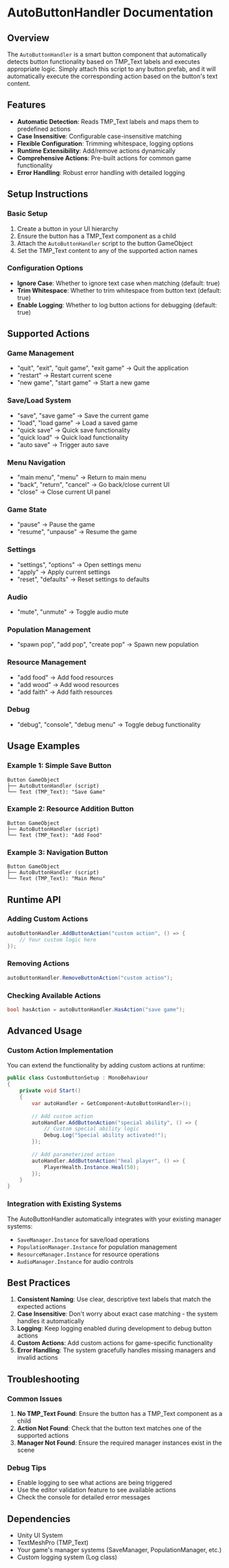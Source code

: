 # AutoButtonHandler Documentation

## Overview
The `AutoButtonHandler` is a smart button component that automatically detects button functionality based on TMP_Text labels and executes appropriate logic. Simply attach this script to any button prefab, and it will automatically execute the corresponding action based on the button's text content.

## Features
- **Automatic Detection**: Reads TMP_Text labels and maps them to predefined actions
- **Case Insensitive**: Configurable case-insensitive matching
- **Flexible Configuration**: Trimming whitespace, logging options
- **Runtime Extensibility**: Add/remove actions dynamically
- **Comprehensive Actions**: Pre-built actions for common game functionality
- **Error Handling**: Robust error handling with detailed logging

## Setup Instructions

### Basic Setup
1. Create a button in your UI hierarchy
2. Ensure the button has a TMP_Text component as a child
3. Attach the `AutoButtonHandler` script to the button GameObject
4. Set the TMP_Text content to any of the supported action names

### Configuration Options
- **Ignore Case**: Whether to ignore text case when matching (default: true)
- **Trim Whitespace**: Whether to trim whitespace from button text (default: true)
- **Enable Logging**: Whether to log button actions for debugging (default: true)

## Supported Actions

### Game Management
- "quit", "exit", "quit game", "exit game" → Quit the application
- "restart" → Restart current scene
- "new game", "start game" → Start a new game

### Save/Load System
- "save", "save game" → Save the current game
- "load", "load game" → Load a saved game
- "quick save" → Quick save functionality
- "quick load" → Quick load functionality
- "auto save" → Trigger auto save

### Menu Navigation
- "main menu", "menu" → Return to main menu
- "back", "return", "cancel" → Go back/close current UI
- "close" → Close current UI panel

### Game State
- "pause" → Pause the game
- "resume", "unpause" → Resume the game

### Settings
- "settings", "options" → Open settings menu
- "apply" → Apply current settings
- "reset", "defaults" → Reset settings to defaults

### Audio
- "mute", "unmute" → Toggle audio mute

### Population Management
- "spawn pop", "add pop", "create pop" → Spawn new population

### Resource Management
- "add food" → Add food resources
- "add wood" → Add wood resources
- "add faith" → Add faith resources

### Debug
- "debug", "console", "debug menu" → Toggle debug functionality

## Usage Examples

### Example 1: Simple Save Button
```
Button GameObject
├── AutoButtonHandler (script)
└── Text (TMP_Text): "Save Game"
```

### Example 2: Resource Addition Button
```
Button GameObject
├── AutoButtonHandler (script)
└── Text (TMP_Text): "Add Food"
```

### Example 3: Navigation Button
```
Button GameObject
├── AutoButtonHandler (script)
└── Text (TMP_Text): "Main Menu"
```

## Runtime API

### Adding Custom Actions
```csharp
autoButtonHandler.AddButtonAction("custom action", () => {
    // Your custom logic here
});
```

### Removing Actions
```csharp
autoButtonHandler.RemoveButtonAction("custom action");
```

### Checking Available Actions
```csharp
bool hasAction = autoButtonHandler.HasAction("save game");
```

## Advanced Usage

### Custom Action Implementation
You can extend the functionality by adding custom actions at runtime:

```csharp
public class CustomButtonSetup : MonoBehaviour
{
    private void Start()
    {
        var autoHandler = GetComponent<AutoButtonHandler>();
        
        // Add custom action
        autoHandler.AddButtonAction("special ability", () => {
            // Custom special ability logic
            Debug.Log("Special ability activated!");
        });
        
        // Add parameterized action
        autoHandler.AddButtonAction("heal player", () => {
            PlayerHealth.Instance.Heal(50);
        });
    }
}
```

### Integration with Existing Systems
The AutoButtonHandler automatically integrates with your existing manager systems:
- `SaveManager.Instance` for save/load operations
- `PopulationManager.Instance` for population management
- `ResourceManager.Instance` for resource operations
- `AudioManager.Instance` for audio controls

## Best Practices

1. **Consistent Naming**: Use clear, descriptive text labels that match the expected actions
2. **Case Insensitive**: Don't worry about exact case matching - the system handles it automatically
3. **Logging**: Keep logging enabled during development to debug button actions
4. **Custom Actions**: Add custom actions for game-specific functionality
5. **Error Handling**: The system gracefully handles missing managers and invalid actions

## Troubleshooting

### Common Issues
1. **No TMP_Text Found**: Ensure the button has a TMP_Text component as a child
2. **Action Not Found**: Check that the button text matches one of the supported actions
3. **Manager Not Found**: Ensure the required manager instances exist in the scene

### Debug Tips
- Enable logging to see what actions are being triggered
- Use the editor validation feature to see available actions
- Check the console for detailed error messages

## Dependencies
- Unity UI System
- TextMeshPro (TMP_Text)
- Your game's manager systems (SaveManager, PopulationManager, etc.)
- Custom logging system (Log class)
